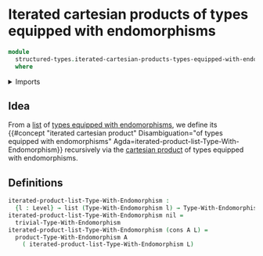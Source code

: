 # Iterated cartesian products of types equipped with endomorphisms

```agda
module
  structured-types.iterated-cartesian-products-types-equipped-with-endomorphisms
  where
```

<details><summary>Imports</summary>

```agda
open import foundation.universe-levels

open import lists.lists

open import structured-types.cartesian-products-types-equipped-with-endomorphisms
open import structured-types.types-equipped-with-endomorphisms
```

</details>

## Idea

From a [list](lists.lists.md) of
[types equipped with endomorphisms](structured-types.types-equipped-with-endomorphisms.md),
we define its
{{#concept "iterated cartesian product" Disambiguation="of types equipped with endomorphisms" Agda=iterated-product-list-Type-With-Endomorphism}}
recursively via the
[cartesian product](structured-types.cartesian-products-types-equipped-with-endomorphisms.md)
of types equipped with endomorphisms.

## Definitions

```agda
iterated-product-list-Type-With-Endomorphism :
  {l : Level} → list (Type-With-Endomorphism l) → Type-With-Endomorphism l
iterated-product-list-Type-With-Endomorphism nil =
  trivial-Type-With-Endomorphism
iterated-product-list-Type-With-Endomorphism (cons A L) =
  product-Type-With-Endomorphism A
    ( iterated-product-list-Type-With-Endomorphism L)
```
